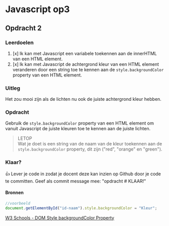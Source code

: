 # Javascript op3

## Opdracht 2

### Leerdoelen
1. [x] Ik kan met Javascript een variabele toekennen aan de innerHTML van een HTML element.  
2. [x] Ik kan met Javascript de achtergrond kleur van een HTML element veranderen door een string toe te kennen aan de `style.backgroundColor` property van een HTML element.  
### Uitleg

Het zou mooi zijn als de lichten nu ook de juiste achtergrond kleur hebben. 

### Opdracht
Gebruik de `style.backgroundColor` property van een HTML element om vanuit Javascript de juiste kleuren toe te kennen aan de juiste lichten.
> LETOP  
> Wat je doet is een string van de naam van de kleur toekennen aan de `style.backgroundColor` property, dit zijn ("red", "orange" en "green").

### Klaar?
:+1: Lever je code in zodat je docent deze kan inzien op Github door je code te committen. Geef als commit message mee: "opdracht # KLAAR!" 

#### Bronnen

```javascript
//voorbeeld
document.getElementById("id-naam").style.backgroundColor = "Kleur";
```

[W3 Schools - DOM Style backgroundColor Property](https://www.w3schools.com/jsref/prop_style_backgroundcolor.asp)
